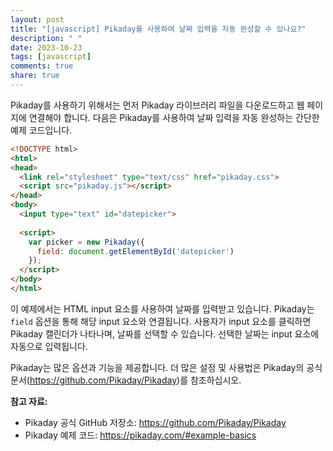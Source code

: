 ```yaml
---
layout: post
title: "[javascript] Pikaday를 사용하여 날짜 입력을 자동 완성할 수 있나요?"
description: " "
date: 2023-10-23
tags: [javascript]
comments: true
share: true
---
```


Pikaday를 사용하기 위해서는 먼저 Pikaday 라이브러리 파일을 다운로드하고 웹 페이지에 연결해야 합니다. 다음은 Pikaday를 사용하여 날짜 입력을 자동 완성하는 간단한 예제 코드입니다.

```html
<!DOCTYPE html>
<html>
<head>
  <link rel="stylesheet" type="text/css" href="pikaday.css">
  <script src="pikaday.js"></script>
</head>
<body>
  <input type="text" id="datepicker">
  
  <script>
    var picker = new Pikaday({
      field: document.getElementById('datepicker')
    });
  </script>
</body>
</html>
```

이 예제에서는 HTML input 요소를 사용하여 날짜를 입력받고 있습니다. Pikaday는 `field` 옵션을 통해 해당 input 요소와 연결됩니다. 사용자가 input 요소를 클릭하면 Pikaday 캘린더가 나타나며, 날짜를 선택할 수 있습니다. 선택한 날짜는 input 요소에 자동으로 입력됩니다.

Pikaday는 많은 옵션과 기능을 제공합니다. 더 많은 설정 및 사용법은 Pikaday의 공식 문서(https://github.com/Pikaday/Pikaday)를 참조하십시오.

**참고 자료:**
- Pikaday 공식 GitHub 저장소: https://github.com/Pikaday/Pikaday
- Pikaday 예제 코드: https://pikaday.com/#example-basics